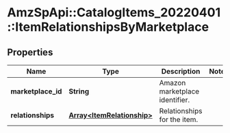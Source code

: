 # AmzSpApi::CatalogItems_20220401::ItemRelationshipsByMarketplace

## Properties
Name | Type | Description | Notes
------------ | ------------- | ------------- | -------------
**marketplace_id** | **String** | Amazon marketplace identifier. | 
**relationships** | [**Array&lt;ItemRelationship&gt;**](ItemRelationship.md) | Relationships for the item. | 

